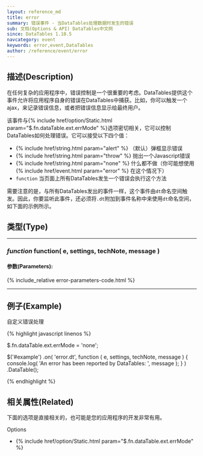```yaml
---
layout: reference_md
title: error
summary: 错误事件 - 当DataTables处理数据时发生的错误
sub: 文档(Options & API) DataTables中文网
since: DataTables 1.10.5
navcategory: event
keywords: error,event,DataTables
author: /reference/event/error
---
```


## 描述(Description)

在任何复杂的应用程序中，错误控制是一个很重要的考虑。DataTables提供这个事件允许将应用程序自身的错误在DataTables中捕获。比如，你可以触发一个ajax，来记录错误信息，或者把错误信息显示给最终用户。

该事件与{% include href/option/Static.html param="$.fn.dataTable.ext.errMode" %}选项密切相关，它可以控制DataTables如何处理错误。它可以接受以下四个值：

- {% include href/string.html param="alert" %} （默认）弹框显示错误
- {% include href/string.html param="throw" %} 抛出一个Javascript错误
- {% include href/string.html param="none" %} 什么都不做（你可能想使用 {% include href/event.html param="error" %} 在这个情况下）
- `function` 当页面上所有DataTables发生一个错误会执行这个方法

需要注意的是，与所有DataTables发出的事件一样，这个事件由`dt`命名空间触发。因此，你要监听此事件，还必须将`.dt`附加到事件名称中来使用`dt`命名空间，如下面的示例所示。

## 类型(Type)

---

### _function_ function( e, settings, techNote, message )


#### 参数(Parameters):
{% include_relative error-parameters-code.html %}

---

## 例子(Example)

自定义错误处理

{% highlight javascript linenos %}

$.fn.dataTable.ext.errMode = 'none';
 
$('#example')
    .on( 'error.dt', function ( e, settings, techNote, message ) {
        console.log( 'An error has been reported by DataTables: ', message );
    } )
    .DataTable();


{% endhighlight %}


## 相关属性(Related)
下面的选项是直接相关的，也可能是您的应用程序的开发非常有用。

Options

- {% include href/option/Static.html param="$.fn.dataTable.ext.errMode" %}
